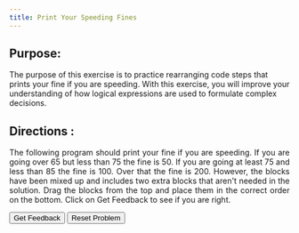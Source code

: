 ```yaml
---
title: Print Your Speeding Fines
---
```


## Purpose:

 <p>The purpose of this exercise is to practice rearranging code steps that prints your fine if you are speeding. With this exercise, you will improve your understanding of how logical expressions are used to formulate complex decisions.</p>

## Directions :

<div style="text-align: justify">
    <p> The following program should print your fine if you are speeding. If you are going over 65 but less than 75 the fine is 50. If you are going at least 75 and less than 85 the fine is 100. Over that the fine is 200. However, the blocks have been mixed up and includes two extra blocks that aren't needed in the solution. Drag the blocks from the top and place them in the correct order on the bottom. Click on Get Feedback to see if you are right.</p>
 
 <div id="3-sortableTrash" class="sortable-code"></div> 
<div id="3-sortable" class="sortable-code"></div> 
<div style="clear:both;"></div> 
<p> 
    <input id="3-feedbackLink" value="Get Feedback" type="button" /> 
    <input id="3-newInstanceLink" value="Reset Problem" type="button" /> 
</p> 
<script type="text/javascript"> 
(function(){
  var initial = "public class SpeedLimits{\n" +
      " public static void main(String args[]){\n" +
      "   int speed = 87;\n" +
      "   if (speed &gt;  65 || speed &lt; 75)\n" +
      "     System.out.println(&quot;50&quot;);\n" +
      "   else if (speed &gt;= 75 &amp;&amp; speed &lt; 85)\n" +
      "     System.out.println(&quot;100&quot;);\n" +
      "   else\n" +
      "     System.out.println(&quot;200&quot;);\n" +
      " }\n" +
      "}\n" +
    "else if ( speed &gt;= 75 || speed &lt; 85) #distractor\n" +
    "if (speed &gt; 65 &amp;&amp; speed &lt; 75) #distractor";
    function displayErrors(fb) {
      if(fb.errors.length > 0) {
          alert(fb.errors[0]);
      }
  }     
  var parsonsPuzzle = new ParsonsWidget({
    "sortableId": "3-sortable",
    "max_wrong_lines": 10,
    "grader": ParsonsWidget._graders.LineBasedGrader,
    "exec_limit": 2500,
    "can_indent": true,
    "x_indent": 50,
    "lang": "en",
    "trashId": "3-sortableTrash",
    'feedback_cb' : displayErrors
  });
  parsonsPuzzle.init(initial);
  parsonsPuzzle.shuffleLines();
  $("#3-newInstanceLink").click(function(event){ 
      event.preventDefault(); 
      parsonsPuzzle.shuffleLines(); 
  }); 
  $("#3-feedbackLink").click(function(event){ 
      event.preventDefault(); 
      parsonsPuzzle.getFeedback(); 
  }); 
})(); 
</script>
